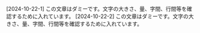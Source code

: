 [2024-10-22-1] この文章はダミーです。文字の大きさ、量、字間、行間等を確認するために入れています。
[2024-10-22-2] この文章はダミーです。文字の大きさ、量、字間、行間等を確認するために入れています。